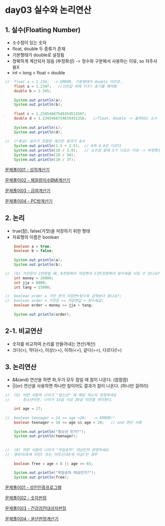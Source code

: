 # day03 실수와 논리연산

## 1. 실수(Floating Number)
- 소수점이 있는 숫자
- float, double 두 종류가 존재
- 기본형태가 double로 설정됨
- 정확하게 계산되지 않음 (부정확성) -> 정수와 구분해서 사용하는 이유, so 자주사용X
- int < long < float < double

```java
// 	float a = 1.234;  -> ERROR, 기본형태가 double 이므로..
	float a = 1.234f;	//선언값 뒤에 f(F) 표기를 해야됨
	double b = 2.345;
	
	System.out.println(a);
	System.out.println(b);
		
	float c = 1.2345468754635451356f;
	double d = 1.2345468754635451356;	//float, double -> 출력되는 소수 자리수 차이
	
	System.out.println(c);
	System.out.println(d);
		
//	(*중요) 실수가 포함된 계산은 결과가 실수
	System.out.println(1.5 + 2.5);	// 4와 4.0은 다르다
	System.out.println(10 / 3.0);	// 소수점 끝에 5가 나오는 이유 -> 부정확성
	System.out.println(10 / 3d);	
	System.out.println(10 / 3f);
```

[문제풀이01 - 성적계산기](https://github.com/wooinp92/kh14/blob/main/day03/src/data2/Test02%EC%84%B1%EC%A0%81%EA%B3%84%EC%82%B0%EA%B8%B0.java)

[문제풀이02 - 체질량지수BMI계산기](https://github.com/wooinp92/kh14/blob/main/day03/src/data2/Test03%EC%B2%B4%EC%A7%88%EB%9F%89%EC%A7%80%EC%88%98BMI%EA%B3%84%EC%82%B0%EA%B8%B0.java)

[문제풀이03 - 급여계산기](https://github.com/wooinp92/kh14/blob/main/day03/src/data2/Test04%EA%B8%89%EC%97%AC%EA%B3%84%EC%82%B0%EA%B8%B02.java)

[문제풀이04 - PC방계산기](https://github.com/wooinp92/kh14/blob/main/day03/src/data2/Test05PC%EB%B0%A9%EA%B3%84%EC%82%B0%EA%B8%B02.java)


## 2. 논리
- true(참), false(거짓)을 저장하기 위한 형태
- 자료형의 이름은 boolean

```java
	boolean a = true;
	boolean b = false;
		
	System.out.println(a);
	System.out.println(b);

//	(Q) 가진돈이 2만원일 때, 8천원짜리 자장면과 1만5천원짜리 탕수육을 시킬 수 있나요?
	int money = 20000;
	int jja = 8000;
	int tang = 15000;

//	boolean order = 가진 돈이 자장면+탕수육 금액보다 많나요?;
//	boolean order = 가진돈 >= 자장면값 + 탕수육값;
	boolean order = money >= jja + tang;
		
	System.out.println(order);
```
		
## 2-1. 비교연산
- 숫자를 비교하여 논리를 만들어내는 연산(계산)
- 크다(>), 작다(<), 이상(>=), 이하(<=), 같다(==), 다르다(!=)

## 3. 논리연산
- &&(and) 연산을 하면 좌,우가 모두 참일 때 참이 나온다. (참참참)
- ||(or) 연산을 사용하면 하나만 참이어도 결과가 참이 나온다. (하나만 걸려라)

```java
//	(Q) 어떤 사람의 나이가 "청소년" 에 해당 하는지 판정하세요
//  	청소년이란, 나이가 14살 이상 20살 미만을 의미한다.

	int age = 17;
			
//	boolean teenager = 14 <= age <20;	-> ERROR!!
	boolean teenager = 14 <= age && age < 20;	// and 연산 사용
			
	System.out.println("청소년 인가?");
	System.out.println(teenager);
		
			
//	(Q) 어떤 사람의 나이가 "무임승차" 대상인지 판정하세요
//	영유아(8세 미만) 또는 어르신(65세 이상)인 경우
		 
	boolean free = age < 8 || age >= 65;
			
	System.out.println("무임승차 대상인가?");
	System.out.println(free);
```

[문제풀이01 - 성인인증프로그램](https://github.com/wooinp92/kh14/blob/main/day03/src/data3/Test02%EC%84%B1%EC%9D%B8%EC%9D%B8%EC%A6%9D%ED%94%84%EB%A1%9C%EA%B7%B8%EB%9E%A82.java)

[문제풀이02 - 숫자판정](https://github.com/wooinp92/kh14/blob/main/day03/src/data3/Test03%EC%88%AB%EC%9E%90%ED%8C%90%EC%A0%95.java)

[문제풀이03 - 건강검진대상자판정](https://github.com/wooinp92/kh14/blob/main/day03/src/data3/Test05%EA%B1%B4%EA%B0%95%EA%B2%80%EC%A7%84%EB%8C%80%EC%83%81%EC%9E%90%ED%8C%90%EC%A0%95.java)

[문제풀이04 - 윤년판정계산기](https://github.com/wooinp92/kh14/blob/main/day03/src/data3/Test06%EC%9C%A4%EB%85%84%ED%8C%90%EC%A0%95%EA%B3%84%EC%82%B0%EA%B8%B0_%EC%A0%9C%EC%B6%9C%EC%9A%A9.java)
